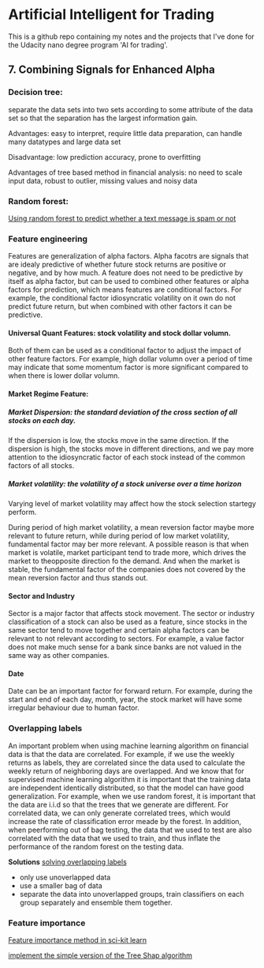 # Artificial Intelligent for Trading
This is a github repo containing my notes and the projects that I've done for the Udacity nano degree program 'AI for trading'.



## 7. Combining Signals for Enhanced Alpha

### Decision tree: 

separate the data sets into two sets according to some attribute of the data set so that the separation has the largest information gain.

Advantages: easy to interpret, require little data preparation, can handle many datatypes and large data set

Disadvantage: low prediction accuracy, prone to overfitting

Advantages of tree based method in financial analysis:
no need to scale input data, robust to outlier, missing values and noisy data


### Random forest:
[Using random forest to predict whether a text message is spam or not](decision%20tree%20and%20random%20forest/spam_randomforest.ipynb)

### Feature engineering

Features are generalization of alpha factors. Alpha facotrs are signals that are idealy predictive of whether future stock returns are positive or negative, and by how much. A feature does not need to be predictive by itself as alpha factor, but can be used to combined other features or alpha factors for prediction, which means features are conditional factors. For example, the conditional factor idiosyncratic volatility on it own do not predict future return, but when combined with other factors it can be predictive.

#### Universal Quant Features: stock volatility and stock dollar volumn. 

Both of them can be used as a conditional factor to adjust the impact of other feature factors. For example, high dollar volumn over a period of time may indicate that some momentum factor is more significant compared to when there is lower dollar volumn.

#### Market Regime Feature:

##### Market Dispersion: the standard deviation of the cross section of all stocks on each day.


If the dispersion is low, the stocks move in the same direction. If the dispersion is high, the stocks move in different directions, and we pay more attention to the idiosyncratic factor of each stock instead of the common factors of all stocks.

##### Market volatility: the volatility of a stock universe over a time horizon

Varying level of market volatility may affect how the stock selection startegy perform.

During period of high market volatility, a mean reversion factor maybe more relevant to future return, while during period of low market volatility, fundamental factor may ber more relevant. A possible reason is that when market is volatile, market participant tend to trade more, which drives the market to theopposite direction fo the demand. And when the market is stable, the fundamental factor of the companies does not covered by the mean reversion factor and thus stands out.

#### Sector and Industry

Sector is a major factor that affects stock movement. The sector or industry classification of a stock can also be used as a feature, since stocks in the same sector tend to move together and certain alpha factors can be relevant to not relevant according to sectors. For example, a value factor does not make much sense for a bank since banks are not valued in the same way as other companies.

#### Date 

Date can be an important factor for forward return. For example, during the start and end of each day, month, year, the stock market will have some irregular behaviour due to human factor.

### Overlapping labels

An important problem when using machine learning algorithm on financial data is that the data are correlated. For example, if we use the weekly returns as labels, they are correlated since the data used to calculate the weekly return of neighboring days are overlapped. And we know that for supervised machine learning algorithm it is important that the training data are independent identically distributed, so that the model can have good generalization. For example, when we use random forest, it is important that the data are i.i.d so that the trees that we generate are different. For correlated data, we can only generate correlated trees, which would increase the rate of classification error meade by the forest. In addition, when peerforming out of bag testing, the data that we used to test are also correlated with the data that we used to train, and thus inflate the performance of the random forest on the testing data.

**Solutions** [solving overlapping labels](decision%20tree%20and%20random%20forest/dependent_labels.ipynb)
- only use unoverlapped data
- use a smaller bag of data
- separate the data into unoverlapped groups, train classifiers on each group separately and ensemble them together.

### Feature importance

[Feature importance method in sci-kit learn](calculate_shap,ipynb)

[implement the simple version of the Tree Shap algorithm](tree_shap.ipynb)


